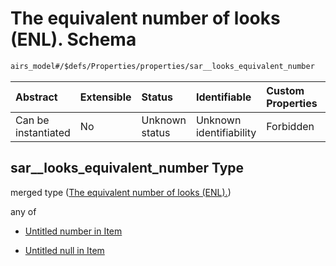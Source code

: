 # The equivalent number of looks (ENL). Schema

```txt
airs_model#/$defs/Properties/properties/sar__looks_equivalent_number
```



| Abstract            | Extensible | Status         | Identifiable            | Custom Properties | Additional Properties | Access Restrictions | Defined In                                                      |
| :------------------ | :--------- | :------------- | :---------------------- | :---------------- | :-------------------- | :------------------ | :-------------------------------------------------------------- |
| Can be instantiated | No         | Unknown status | Unknown identifiability | Forbidden         | Allowed               | none                | [model.schema.json\*](model.schema.json "open original schema") |

## sar\_\_looks\_equivalent\_number Type

merged type ([The equivalent number of looks (ENL).](model-defs-properties-properties-the-equivalent-number-of-looks-enl.md))

any of

* [Untitled number in Item](model-defs-properties-properties-the-equivalent-number-of-looks-enl-anyof-0.md "check type definition")

* [Untitled null in Item](model-defs-properties-properties-the-equivalent-number-of-looks-enl-anyof-1.md "check type definition")
